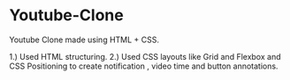 # Youtube-Clone
Youtube Clone made using HTML + CSS.

1.) Used HTML structuring.
2.) Used CSS layouts like Grid and Flexbox and CSS Positioning to create notification , video time and button annotations.

